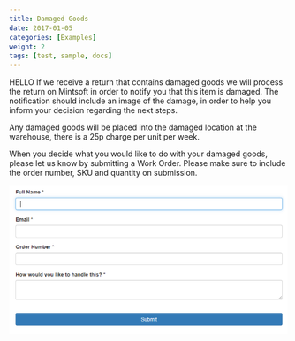 ```yaml
---
title: Damaged Goods
date: 2017-01-05
categories: [Examples]
weight: 2
tags: [test, sample, docs]
---
```

HELLO If we receive a return that contains damaged goods we will process the return on Mintsoft in order to notify you that this item is damaged. The notification should include an image of the damage, in order to help you inform your decision regarding the next steps. 

 

Any damaged goods will be placed into the damaged location at the warehouse, there is a 25p charge per unit per week. 

 

When you decide what you would like to do with your damaged goods, please let us know by submitting a Work Order. Please make sure to include the order number, SKU and quantity on submission.


![Damaged Return Form](damaged-form.png "Damaged Return Form")
